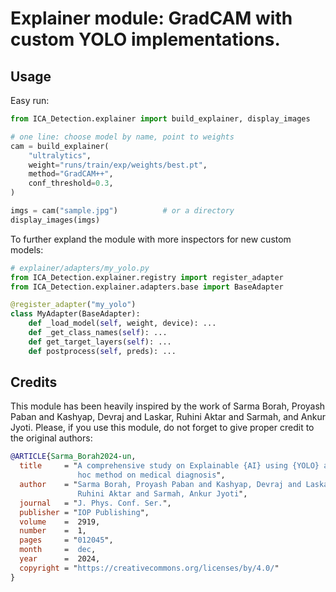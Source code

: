 # Explainer module: GradCAM with custom YOLO implementations.

## Usage

Easy run:
```python
from ICA_Detection.explainer import build_explainer, display_images

# one line: choose model by name, point to weights
cam = build_explainer(
    "ultralytics",
    weight="runs/train/exp/weights/best.pt",
    method="GradCAM++",
    conf_threshold=0.3,
)

imgs = cam("sample.jpg")          # or a directory
display_images(imgs)
```

To further expland the module with more inspectors for new custom models:
```python
# explainer/adapters/my_yolo.py
from ICA_Detection.explainer.registry import register_adapter
from ICA_Detection.explainer.adapters.base import BaseAdapter

@register_adapter("my_yolo")
class MyAdapter(BaseAdapter):
    def _load_model(self, weight, device): ...
    def _get_class_names(self): ...
    def get_target_layers(self): ...
    def postprocess(self, preds): ...
```

## Credits

This module has been heavily inspired by the work of Sarma Borah, Proyash Paban and Kashyap, Devraj and Laskar, Ruhini Aktar and Sarmah, and Ankur Jyoti.
Please, if you use this module, do not forget to give proper credit to the original authors:

```bibtex
@ARTICLE{Sarma_Borah2024-un,
  title     = "A comprehensive study on Explainable {AI} using {YOLO} and post
               hoc method on medical diagnosis",
  author    = "Sarma Borah, Proyash Paban and Kashyap, Devraj and Laskar,
               Ruhini Aktar and Sarmah, Ankur Jyoti",
  journal   = "J. Phys. Conf. Ser.",
  publisher = "IOP Publishing",
  volume    =  2919,
  number    =  1,
  pages     = "012045",
  month     =  dec,
  year      =  2024,
  copyright = "https://creativecommons.org/licenses/by/4.0/"
}
```